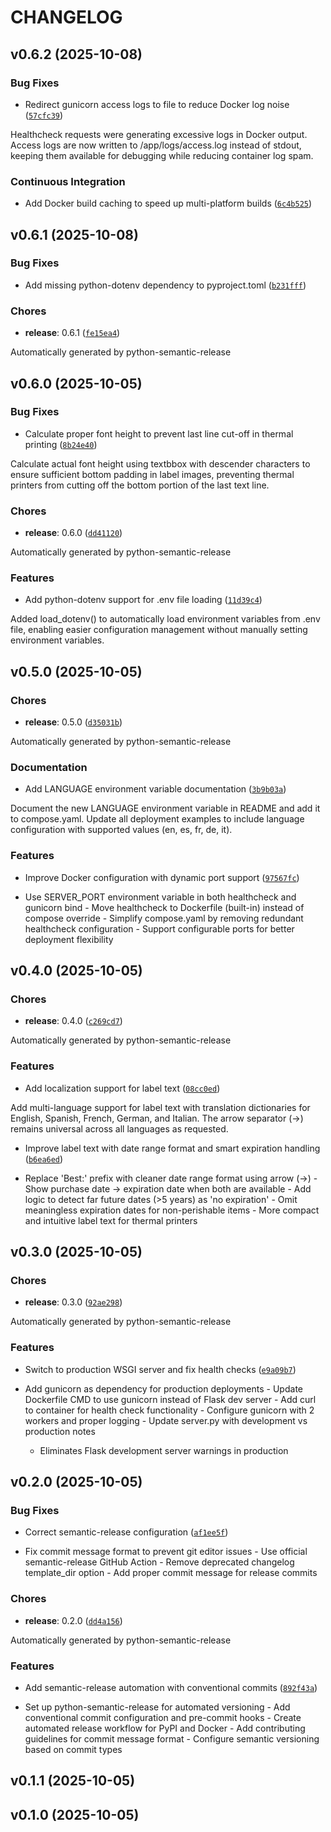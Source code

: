 # CHANGELOG


## v0.6.2 (2025-10-08)

### Bug Fixes

- Redirect gunicorn access logs to file to reduce Docker log noise
  ([`57cfc39`](https://github.com/miguelangel-nubla/grocy-label-printer-escpos/commit/57cfc39b1e02908f4640e7ec643a77c716e87c22))

Healthcheck requests were generating excessive logs in Docker output. Access logs are now written to
  /app/logs/access.log instead of stdout, keeping them available for debugging while reducing
  container log spam.

### Continuous Integration

- Add Docker build caching to speed up multi-platform builds
  ([`6c4b525`](https://github.com/miguelangel-nubla/grocy-label-printer-escpos/commit/6c4b525a25b72272e9d4c635b460faf5edb67231))


## v0.6.1 (2025-10-08)

### Bug Fixes

- Add missing python-dotenv dependency to pyproject.toml
  ([`b231fff`](https://github.com/miguelangel-nubla/grocy-label-printer-escpos/commit/b231fff590cf8b0705c0a711b3843162c51029cb))

### Chores

- **release**: 0.6.1
  ([`fe15ea4`](https://github.com/miguelangel-nubla/grocy-label-printer-escpos/commit/fe15ea47fae562bd874f923aa6e55f4b5ba1b8a7))

Automatically generated by python-semantic-release


## v0.6.0 (2025-10-05)

### Bug Fixes

- Calculate proper font height to prevent last line cut-off in thermal printing
  ([`8b24e40`](https://github.com/miguelangel-nubla/grocy-label-printer-escpos/commit/8b24e40974f48b83d827a6066249017527ba3c33))

Calculate actual font height using textbbox with descender characters to ensure sufficient bottom
  padding in label images, preventing thermal printers from cutting off the bottom portion of the
  last text line.

### Chores

- **release**: 0.6.0
  ([`dd41120`](https://github.com/miguelangel-nubla/grocy-label-printer-escpos/commit/dd41120c8989fdcbd889ce201d01f89b5d369336))

Automatically generated by python-semantic-release

### Features

- Add python-dotenv support for .env file loading
  ([`11d39c4`](https://github.com/miguelangel-nubla/grocy-label-printer-escpos/commit/11d39c46b5e60786bd06fa2380a5e90a03348c8f))

Added load_dotenv() to automatically load environment variables from .env file, enabling easier
  configuration management without manually setting environment variables.


## v0.5.0 (2025-10-05)

### Chores

- **release**: 0.5.0
  ([`d35031b`](https://github.com/miguelangel-nubla/grocy-label-printer-escpos/commit/d35031b2c8c934a210f6e8beb142db6d27edc06b))

Automatically generated by python-semantic-release

### Documentation

- Add LANGUAGE environment variable documentation
  ([`3b9b03a`](https://github.com/miguelangel-nubla/grocy-label-printer-escpos/commit/3b9b03a832eaafa5f0672d4480c2c84a73bb7197))

Document the new LANGUAGE environment variable in README and add it to compose.yaml. Update all
  deployment examples to include language configuration with supported values (en, es, fr, de, it).

### Features

- Improve Docker configuration with dynamic port support
  ([`97567fc`](https://github.com/miguelangel-nubla/grocy-label-printer-escpos/commit/97567fceee2de794098a0b57e9c46ce80a585a98))

- Use SERVER_PORT environment variable in both healthcheck and gunicorn bind - Move healthcheck to
  Dockerfile (built-in) instead of compose override - Simplify compose.yaml by removing redundant
  healthcheck configuration - Support configurable ports for better deployment flexibility


## v0.4.0 (2025-10-05)

### Chores

- **release**: 0.4.0
  ([`c269cd7`](https://github.com/miguelangel-nubla/grocy-label-printer-escpos/commit/c269cd77ab71e129d4fa5dd1cc88cfcfe6cc318c))

Automatically generated by python-semantic-release

### Features

- Add localization support for label text
  ([`08cc0ed`](https://github.com/miguelangel-nubla/grocy-label-printer-escpos/commit/08cc0eda8bdb612b107ab66d73010769fba8d03a))

Add multi-language support for label text with translation dictionaries for English, Spanish,
  French, German, and Italian. The arrow separator (→) remains universal across all languages as
  requested.

- Improve label text with date range format and smart expiration handling
  ([`b6ea6ed`](https://github.com/miguelangel-nubla/grocy-label-printer-escpos/commit/b6ea6ed3ac87e30d451e57e09d47791ab27faaa9))

- Replace 'Best:' prefix with cleaner date range format using arrow (→) - Show purchase date →
  expiration date when both are available - Add logic to detect far future dates (>5 years) as 'no
  expiration' - Omit meaningless expiration dates for non-perishable items - More compact and
  intuitive label text for thermal printers


## v0.3.0 (2025-10-05)

### Chores

- **release**: 0.3.0
  ([`92ae298`](https://github.com/miguelangel-nubla/grocy-label-printer-escpos/commit/92ae2985190797c1b1b459cc6788336fcb578290))

Automatically generated by python-semantic-release

### Features

- Switch to production WSGI server and fix health checks
  ([`e9a09b7`](https://github.com/miguelangel-nubla/grocy-label-printer-escpos/commit/e9a09b76fd565dd34344ffbe324902934730afa2))

- Add gunicorn as dependency for production deployments - Update Dockerfile CMD to use gunicorn
  instead of Flask dev server - Add curl to container for health check functionality - Configure
  gunicorn with 2 workers and proper logging - Update server.py with development vs production notes
  - Eliminates Flask development server warnings in production


## v0.2.0 (2025-10-05)

### Bug Fixes

- Correct semantic-release configuration
  ([`af1ee5f`](https://github.com/miguelangel-nubla/grocy-label-printer-escpos/commit/af1ee5f2015ce999a4d05e8bbc94fbbaecff8e7e))

- Fix commit message format to prevent git editor issues - Use official semantic-release GitHub
  Action - Remove deprecated changelog template_dir option - Add proper commit message for release
  commits

### Chores

- **release**: 0.2.0
  ([`dd4a156`](https://github.com/miguelangel-nubla/grocy-label-printer-escpos/commit/dd4a1565e186c1ae9b211fddc1b133c0eb9f438c))

Automatically generated by python-semantic-release

### Features

- Add semantic-release automation with conventional commits
  ([`892f43a`](https://github.com/miguelangel-nubla/grocy-label-printer-escpos/commit/892f43a4f9e9aaf9b74935867bd85c718dfd8b04))

- Set up python-semantic-release for automated versioning - Add conventional commit configuration
  and pre-commit hooks - Create automated release workflow for PyPI and Docker - Add contributing
  guidelines for commit message format - Configure semantic versioning based on commit types


## v0.1.1 (2025-10-05)


## v0.1.0 (2025-10-05)
